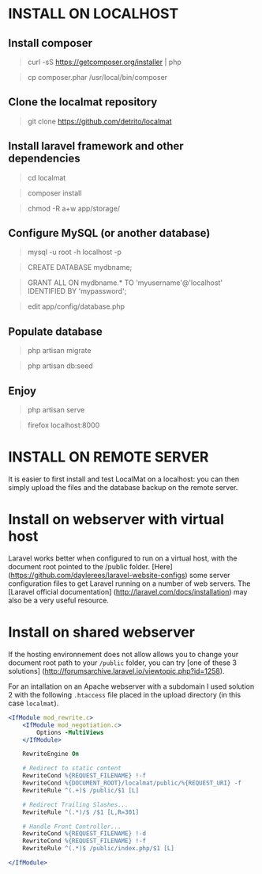 INSTALL ON LOCALHOST
====================

Install composer
----------------

> curl -sS https://getcomposer.org/installer | php

> cp composer.phar /usr/local/bin/composer

Clone the localmat repository
-----------------------------

> git clone https://github.com/detrito/localmat

Install laravel framework and other dependencies
------------------------------------------------

> cd localmat

> composer install

> chmod -R a+w app/storage/

Configure MySQL (or another database)
-------------------------------------

> mysql -u root -h localhost -p

> CREATE DATABASE mydbname;

> GRANT ALL ON mydbname.* TO 'myusername'@'localhost' IDENTIFIED BY 'mypassword';

> edit app/config/database.php

Populate database
-----------------

> php artisan migrate

> php artisan db:seed

Enjoy
-----

> php artisan serve

> firefox localhost:8000

INSTALL ON REMOTE SERVER
========================

It is easier to first install and test LocalMat on a localhost: you can then simply upload the files and the database backup on the remote server.

Install on webserver with virtual host
======================================
Laravel works better when configured to run on a virtual host, with the document root pointed to the /public folder. [Here] (https://github.com/daylerees/laravel-website-configs) some server configuration files to get Laravel running on a number of web servers.  The [Laravel official documentation] (http://laravel.com/docs/installation) may also be a very useful resource.

Install on shared webserver
===========================
If the hosting environnement does not allow allows you to change your document root path to your `/public` folder, you can try [one of these 3 solutions] (http://forumsarchive.laravel.io/viewtopic.php?id=1258).

For an intallation on an Apache webserver with a subdomain I used solution 2 with the following `.htaccess` file placed in the upload directory (in this case `localmat`).

```apache
<IfModule mod_rewrite.c>
    <IfModule mod_negotiation.c>
        Options -MultiViews
    </IfModule>

    RewriteEngine On

    # Redirect to static content
    RewriteCond %{REQUEST_FILENAME} !-f
    RewriteCond %{DOCUMENT_ROOT}/localmat/public/%{REQUEST_URI} -f
    RewriteRule ^(.+)$ /public/$1 [L]

    # Redirect Trailing Slashes...
    RewriteRule ^(.*)/$ /$1 [L,R=301]

    # Handle Front Controller...
    RewriteCond %{REQUEST_FILENAME} !-d
    RewriteCond %{REQUEST_FILENAME} !-f
    RewriteRule ^(.*)$ /public/index.php/$1 [L]

</IfModule>
```
